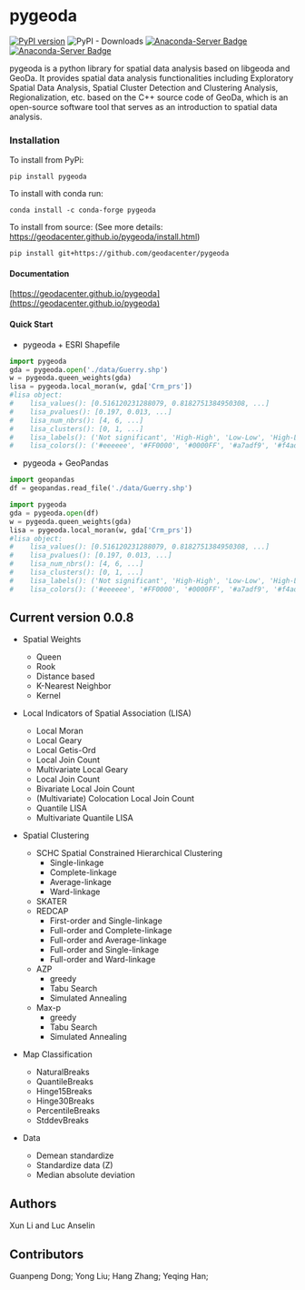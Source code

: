 # pygeoda

[![PyPI version](https://badge.fury.io/py/pygeoda.svg)](https://badge.fury.io/py/pygeoda)
![PyPI - Downloads](https://img.shields.io/pypi/dm/pygeoda)
[![Anaconda-Server Badge](https://anaconda.org/conda-forge/pygeoda/badges/version.svg)](https://anaconda.org/conda-forge/pygeoda)
[![Anaconda-Server Badge](https://anaconda.org/conda-forge/pygeoda/badges/downloads.svg)](https://anaconda.org/conda-forge/pygeoda)


pygeoda is a python library for spatial data analysis based on libgeoda and GeoDa. It provides spatial data analysis functionalities including Exploratory Spatial Data Analysis, Spatial Cluster Detection and Clustering Analysis, Regionalization, etc. based on the C++ source code of GeoDa, which is an open-source software tool that serves as an introduction to spatial data analysis. 

### Installation

To install from PyPi:

```
pip install pygeoda
```

To install with conda run:

```
conda install -c conda-forge pygeoda 
```

To install from source: (See more details: https://geodacenter.github.io/pygeoda/install.html)

```
pip install git+https://github.com/geodacenter/pygeoda    
```


#### Documentation

[https://geodacenter.github.io/pygeoda](https://geodacenter.github.io/pygeoda)

#### Quick Start

* pygeoda + ESRI Shapefile
```Python
import pygeoda
gda = pygeoda.open('./data/Guerry.shp')
w = pygeoda.queen_weights(gda)
lisa = pygeoda.local_moran(w, gda['Crm_prs'])
#lisa object:
#    lisa_values(): [0.516120231288079, 0.8182751384950308, ...]
#    lisa_pvalues(): [0.197, 0.013, ...]
#    lisa_num_nbrs(): [4, 6, ...]
#    lisa_clusters(): [0, 1, ...]
#    lisa_labels(): ('Not significant', 'High-High', 'Low-Low', 'High-Low', 'Low-High', 'Undefined', 'Isolated')
#    lisa_colors(): ('#eeeeee', '#FF0000', '#0000FF', '#a7adf9', '#f4ada8', '#464646', '#999999')
```

* pygeoda + GeoPandas

```Python
import geopandas
df = geopandas.read_file('./data/Guerry.shp')

import pygeoda
gda = pygeoda.open(df)
w = pygeoda.queen_weights(gda)
lisa = pygeoda.local_moran(w, gda['Crm_prs'])
#lisa object:
#    lisa_values(): [0.516120231288079, 0.8182751384950308, ...]
#    lisa_pvalues(): [0.197, 0.013, ...]
#    lisa_num_nbrs(): [4, 6, ...]
#    lisa_clusters(): [0, 1, ...]
#    lisa_labels(): ('Not significant', 'High-High', 'Low-Low', 'High-Low', 'Low-High', 'Undefined', 'Isolated')
#    lisa_colors(): ('#eeeeee', '#FF0000', '#0000FF', '#a7adf9', '#f4ada8', '#464646', '#999999')
```


## Current version 0.0.8

* Spatial Weights
    * Queen
    * Rook
    * Distance based
    * K-Nearest Neighbor
    * Kernel
    
* Local Indicators of Spatial Association (LISA)
    * Local Moran
    * Local Geary
    * Local Getis-Ord 
    * Local Join Count
    * Multivariate Local Geary
    * Local Join Count
    * Bivariate Local Join Count
    * (Multivariate) Colocation Local Join Count
    * Quantile LISA
    * Multivariate Quantile LISA

* Spatial Clustering
    * SCHC Spatial Constrained Hierarchical Clustering 
      * Single-linkage
      * Complete-linkage
      * Average-linkage
      * Ward-linkage
    * SKATER
    * REDCAP
      * First-order and Single-linkage
      * Full-order and Complete-linkage
      * Full-order and Average-linkage
      * Full-order and Single-linkage
      * Full-order and Ward-linkage
    * AZP
      * greedy
      * Tabu Search
      * Simulated Annealing
    * Max-p
      * greedy
      * Tabu Search
      * Simulated Annealing
      
* Map Classification
   * NaturalBreaks
   * QuantileBreaks
   * Hinge15Breaks
   * Hinge30Breaks
   * PercentileBreaks
   * StddevBreaks
   
* Data
  * Demean standardize
  * Standardize data (Z)
  * Median absolute deviation


## Authors

Xun Li and Luc Anselin

## Contributors

Guanpeng Dong; Yong Liu; Hang Zhang; Yeqing Han;
